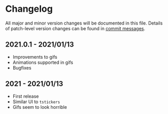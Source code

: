 # Changelog
All major and minor version changes will be documented in this file. Details of
patch-level version changes can be found in [commit messages](../../commits/master).


## 2021.0.1 - 2021/01/13
- Improvements to gifs
- Animations supported in gifs
- Bugfixes

## 2021 - 2021/01/13
- First release
- Similar UI to `tstickers`
- Gifs seem to look horrible
